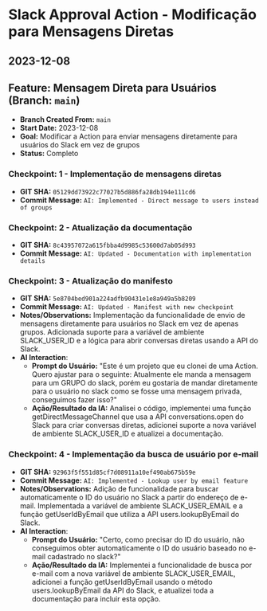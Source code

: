 # Slack Approval Action - Modificação para Mensagens Diretas

## 2023-12-08

## Feature: Mensagem Direta para Usuários (Branch: `main`)
* **Branch Created From:** `main` 
* **Start Date:** 2023-12-08
* **Goal:** Modificar a Action para enviar mensagens diretamente para usuários do Slack em vez de grupos
* **Status:** Completo

### Checkpoint: 1 - Implementação de mensagens diretas
* **GIT SHA:** `05129dd73922c77027b5d886fa28db194e111cd6`
* **Commit Message:** `AI: Implemented - Direct message to users instead of groups`

### Checkpoint: 2 - Atualização da documentação
* **GIT SHA:** `8c43957072a615fbba4d9985c53600d7ab05d993`
* **Commit Message:** `AI: Updated - Documentation with implementation details`

### Checkpoint: 3 - Atualização do manifesto
* **GIT SHA:** `5e8704bed901a224adfb90431e1e8a949a5b8209`
* **Commit Message:** `AI: Updated - Manifest with new checkpoint`
* **Notes/Observations:** Implementação da funcionalidade de envio de mensagens diretamente para usuários no Slack em vez de apenas grupos. Adicionada suporte para a variável de ambiente SLACK_USER_ID e a lógica para abrir conversas diretas usando a API do Slack.
* **AI Interaction**:
  * **Prompt do Usuário:** "Este é um projeto que eu clonei de uma Action. Quero ajustar para o seguinte: Atualmente ele manda a mensagem para um GRUPO do slack, porém eu gostaria de mandar diretamente para o usuário no slack como se fosse uma mensagem privada, conseguimos fazer isso?"
  * **Ação/Resultado da IA:** Analisei o código, implementei uma função getDirectMessageChannel que usa a API conversations.open do Slack para criar conversas diretas, adicionei suporte a nova variável de ambiente SLACK_USER_ID e atualizei a documentação.

### Checkpoint: 4 - Implementação da busca de usuário por e-mail
* **GIT SHA:** `92963f5f551d85cf7d08911a10ef490ab675b59e`
* **Commit Message:** `AI: Implemented - Lookup user by email feature`
* **Notes/Observations:** Adição de funcionalidade para buscar automaticamente o ID do usuário no Slack a partir do endereço de e-mail. Implementada a variável de ambiente SLACK_USER_EMAIL e a função getUserIdByEmail que utiliza a API users.lookupByEmail do Slack.
* **AI Interaction**:
  * **Prompt do Usuário:** "Certo, como precisar do ID do usuário, não conseguimos obter automaticamente o ID do usuário baseado no e-mail cadastrado no slack?"
  * **Ação/Resultado da IA:** Implementei a funcionalidade de busca por e-mail com a nova variável de ambiente SLACK_USER_EMAIL, adicionei a função getUserIdByEmail usando o método users.lookupByEmail da API do Slack, e atualizei toda a documentação para incluir esta opção.

